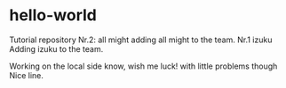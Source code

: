 # hello-world
Tutorial repository
Nr.2: all might
adding all might to the team.
Nr.1 izuku
Adding izuku to the team.

Working on the local side know, wish me luck!
with little problems though
Nice line.

